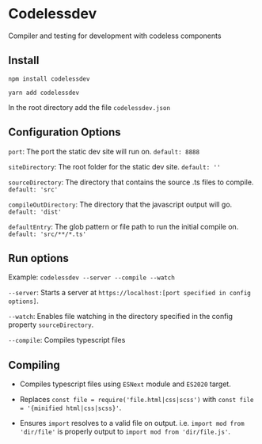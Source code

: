 # Codelessdev
Compiler and testing for development with codeless components

## Install
`npm install codelessdev`

`yarn add codelessdev`

In the root directory add the file `codelessdev.json`


## Configuration Options
`port`: The port the static dev site will run on. `default: 8888`

`siteDirectory`: The root folder for the static dev site. `default: ''`

`sourceDirectory`: The directory that contains the source .ts files to compile. `default: 'src'`

`compileOutDirectory`: The directory that the javascript output will go. `default: 'dist'`

`defaultEntry`: The glob pattern or file path to run the initial compile on. `default: 'src/**/*.ts'`


## Run options
Example: `codelessdev --server --compile --watch`

`--server`: Starts a server at `https://localhost:[port specified in config options]`.

`--watch`: Enables file watching in the directory specified in the config property `sourceDirectory`.

`--compile`: Compiles typescript files


## Compiling
- Compiles typescript files using `ESNext` module and `ES2020` target.

- Replaces `const file = require('file.html|css|scss')` with `const file = '{minified html|css|scss}'`.

- Ensures `import` resolves to a valid file on output. i.e. `import mod from 'dir/file'` is properly output to `import mod from 'dir/file.js'`.
